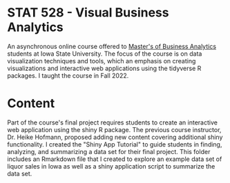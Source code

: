 # STAT 528 - Visual Business Analytics

An asynchronous online course offered to [Master's of Business Analytics](https://www.ivybusiness.iastate.edu/degree/mban/) students at Iowa State University.
The focus of the course is on data visualization techniques and tools, which an emphasis on creating visualizations and interactive web applications using the tidyverse R packages.
I taught the course in Fall 2022.

# Content

Part of the course's final project requires students to create an interactive web application using the shiny R package.
The previous course instructor, Dr. Heike Hofmann, proposed adding new content covering additional shiny functionality.
I created the "Shiny App Tutorial" to guide students in finding, analyzing, and summarizing a data set for their final project.
This folder includes an Rmarkdown file that I created to explore an example data set of liquor sales in Iowa as well as a shiny application script to summarize the data set.
